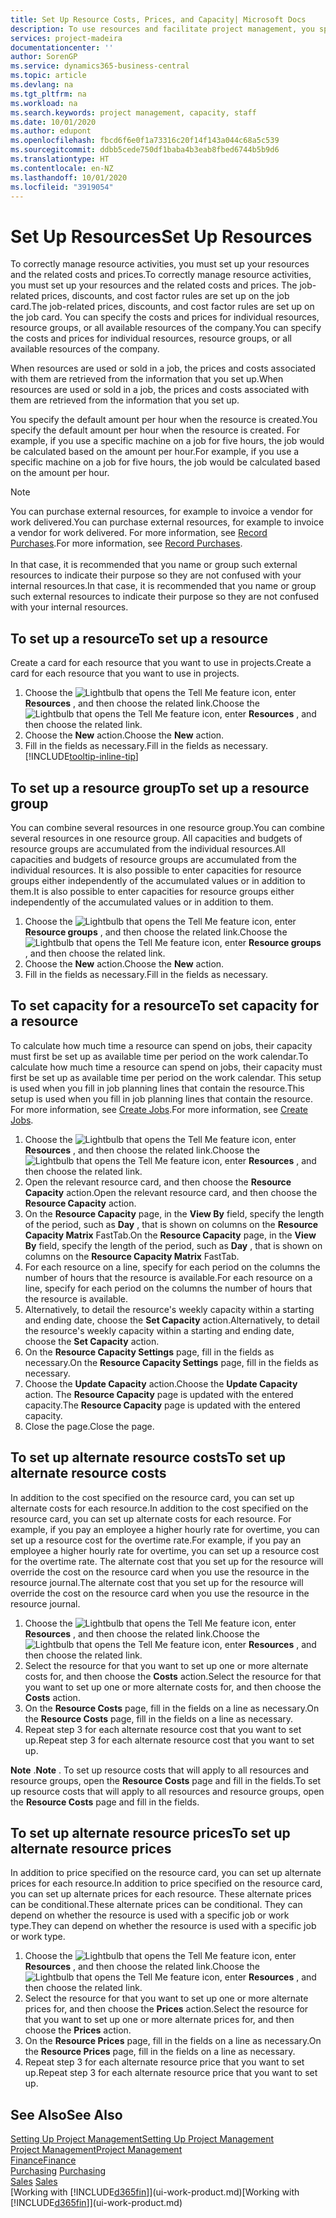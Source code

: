 ```yaml
---
title: Set Up Resource Costs, Prices, and Capacity| Microsoft Docs
description: To use resources and facilitate project management, you specify costs and prices for individual resources or resource groups, and set the resource capacity.
services: project-madeira
documentationcenter: ''
author: SorenGP
ms.service: dynamics365-business-central
ms.topic: article
ms.devlang: na
ms.tgt_pltfrm: na
ms.workload: na
ms.search.keywords: project management, capacity, staff
ms.date: 10/01/2020
ms.author: edupont
ms.openlocfilehash: fbcd6f6e0f1a73316c20f14f143a044c68a5c539
ms.sourcegitcommit: ddbb5cede750df1baba4b3eab8fbed6744b5b9d6
ms.translationtype: HT
ms.contentlocale: en-NZ
ms.lasthandoff: 10/01/2020
ms.locfileid: "3919054"
---
```

# <a name="set-up-resources"></a><span data-ttu-id="06598-103">Set Up Resources</span><span class="sxs-lookup"><span data-stu-id="06598-103">Set Up Resources</span></span>
<span data-ttu-id="06598-104">To correctly manage resource activities, you must set up your resources and the related costs and prices.</span><span class="sxs-lookup"><span data-stu-id="06598-104">To correctly manage resource activities, you must set up your resources and the related costs and prices.</span></span> <span data-ttu-id="06598-105">The job-related prices, discounts, and cost factor rules are set up on the job card.</span><span class="sxs-lookup"><span data-stu-id="06598-105">The job-related prices, discounts, and cost factor rules are set up on the job card.</span></span> <span data-ttu-id="06598-106">You can specify the costs and prices for individual resources, resource groups, or all available resources of the company.</span><span class="sxs-lookup"><span data-stu-id="06598-106">You can specify the costs and prices for individual resources, resource groups, or all available resources of the company.</span></span>

<span data-ttu-id="06598-107">When resources are used or sold in a job, the prices and costs associated with them are retrieved from the information that you set up.</span><span class="sxs-lookup"><span data-stu-id="06598-107">When resources are used or sold in a job, the prices and costs associated with them are retrieved from the information that you set up.</span></span>

<span data-ttu-id="06598-108">You specify the default amount per hour when the resource is created.</span><span class="sxs-lookup"><span data-stu-id="06598-108">You specify the default amount per hour when the resource is created.</span></span> <span data-ttu-id="06598-109">For example, if you use a specific machine on a job for five hours, the job would be calculated based on the amount per hour.</span><span class="sxs-lookup"><span data-stu-id="06598-109">For example, if you use a specific machine on a job for five hours, the job would be calculated based on the amount per hour.</span></span>

> [!NOTE]
> <span data-ttu-id="06598-110">You can purchase external resources, for example to invoice a vendor for work delivered.</span><span class="sxs-lookup"><span data-stu-id="06598-110">You can purchase external resources, for example to invoice a vendor for work delivered.</span></span> <span data-ttu-id="06598-111">For more information, see [Record Purchases](purchasing-how-record-purchases.md).</span><span class="sxs-lookup"><span data-stu-id="06598-111">For more information, see [Record Purchases](purchasing-how-record-purchases.md).</span></span><br /><br />
> <span data-ttu-id="06598-112">In that case, it is recommended that you name or group such external resources to indicate their purpose so they are not confused with your internal resources.</span><span class="sxs-lookup"><span data-stu-id="06598-112">In that case, it is recommended that you name or group such external resources to indicate their purpose so they are not confused with your internal resources.</span></span>

## <a name="to-set-up-a-resource"></a><span data-ttu-id="06598-113">To set up a resource</span><span class="sxs-lookup"><span data-stu-id="06598-113">To set up a resource</span></span>
<span data-ttu-id="06598-114">Create a card for each resource that you want to use in projects.</span><span class="sxs-lookup"><span data-stu-id="06598-114">Create a card for each resource that you want to use in projects.</span></span>

1. <span data-ttu-id="06598-115">Choose the ![Lightbulb that opens the Tell Me feature](media/ui-search/search_small.png "Tell me what you want to do") icon, enter **Resources** , and then choose the related link.</span><span class="sxs-lookup"><span data-stu-id="06598-115">Choose the ![Lightbulb that opens the Tell Me feature](media/ui-search/search_small.png "Tell me what you want to do") icon, enter **Resources** , and then choose the related link.</span></span>
2. <span data-ttu-id="06598-116">Choose the **New** action.</span><span class="sxs-lookup"><span data-stu-id="06598-116">Choose the **New** action.</span></span>
3. <span data-ttu-id="06598-117">Fill in the fields as necessary.</span><span class="sxs-lookup"><span data-stu-id="06598-117">Fill in the fields as necessary.</span></span> [!INCLUDE[tooltip-inline-tip](includes/tooltip-inline-tip_md.md)]  

## <a name="to-set-up-a-resource-group"></a><span data-ttu-id="06598-118">To set up a resource group</span><span class="sxs-lookup"><span data-stu-id="06598-118">To set up a resource group</span></span>
<span data-ttu-id="06598-119">You can combine several resources in one resource group.</span><span class="sxs-lookup"><span data-stu-id="06598-119">You can combine several resources in one resource group.</span></span> <span data-ttu-id="06598-120">All capacities and budgets of resource groups are accumulated from the individual resources.</span><span class="sxs-lookup"><span data-stu-id="06598-120">All capacities and budgets of resource groups are accumulated from the individual resources.</span></span> <span data-ttu-id="06598-121">It is also possible to enter capacities for resource groups either independently of the accumulated values or in addition to them.</span><span class="sxs-lookup"><span data-stu-id="06598-121">It is also possible to enter capacities for resource groups either independently of the accumulated values or in addition to them.</span></span>

1. <span data-ttu-id="06598-122">Choose the ![Lightbulb that opens the Tell Me feature](media/ui-search/search_small.png "Tell me what you want to do") icon, enter **Resource groups** , and then choose the related link.</span><span class="sxs-lookup"><span data-stu-id="06598-122">Choose the ![Lightbulb that opens the Tell Me feature](media/ui-search/search_small.png "Tell me what you want to do") icon, enter **Resource groups** , and then choose the related link.</span></span>
2. <span data-ttu-id="06598-123">Choose the **New** action.</span><span class="sxs-lookup"><span data-stu-id="06598-123">Choose the **New** action.</span></span>
3. <span data-ttu-id="06598-124">Fill in the fields as necessary.</span><span class="sxs-lookup"><span data-stu-id="06598-124">Fill in the fields as necessary.</span></span>

## <a name="to-set-capacity-for-a-resource"></a><span data-ttu-id="06598-125">To set capacity for a resource</span><span class="sxs-lookup"><span data-stu-id="06598-125">To set capacity for a resource</span></span>
<span data-ttu-id="06598-126">To calculate how much time a resource can spend on jobs, their capacity must first be set up as available time per period on the work calendar.</span><span class="sxs-lookup"><span data-stu-id="06598-126">To calculate how much time a resource can spend on jobs, their capacity must first be set up as available time per period on the work calendar.</span></span> <span data-ttu-id="06598-127">This setup is used when you fill in job planning lines that contain the resource.</span><span class="sxs-lookup"><span data-stu-id="06598-127">This setup is used when you fill in job planning lines that contain the resource.</span></span> <span data-ttu-id="06598-128">For more information, see [Create Jobs](projects-how-create-jobs.md).</span><span class="sxs-lookup"><span data-stu-id="06598-128">For more information, see [Create Jobs](projects-how-create-jobs.md).</span></span>

1. <span data-ttu-id="06598-129">Choose the ![Lightbulb that opens the Tell Me feature](media/ui-search/search_small.png "Tell me what you want to do") icon, enter **Resources** , and then choose the related link.</span><span class="sxs-lookup"><span data-stu-id="06598-129">Choose the ![Lightbulb that opens the Tell Me feature](media/ui-search/search_small.png "Tell me what you want to do") icon, enter **Resources** , and then choose the related link.</span></span>
2. <span data-ttu-id="06598-130">Open the relevant resource card, and then choose the **Resource Capacity** action.</span><span class="sxs-lookup"><span data-stu-id="06598-130">Open the relevant resource card, and then choose the **Resource Capacity** action.</span></span>
3. <span data-ttu-id="06598-131">On the **Resource Capacity** page, in the **View By** field, specify the length of the period, such as **Day** , that is shown on columns on the **Resource Capacity Matrix** FastTab.</span><span class="sxs-lookup"><span data-stu-id="06598-131">On the **Resource Capacity** page, in the **View By** field, specify the length of the period, such as **Day** , that is shown on columns on the **Resource Capacity Matrix** FastTab.</span></span>
4. <span data-ttu-id="06598-132">For each resource on a line, specify for each period on the columns the number of hours that the resource is available.</span><span class="sxs-lookup"><span data-stu-id="06598-132">For each resource on a line, specify for each period on the columns the number of hours that the resource is available.</span></span>
5. <span data-ttu-id="06598-133">Alternatively, to detail the resource's weekly capacity within a starting and ending date, choose the **Set Capacity** action.</span><span class="sxs-lookup"><span data-stu-id="06598-133">Alternatively, to detail the resource's weekly capacity within a starting and ending date, choose the **Set Capacity** action.</span></span>
6. <span data-ttu-id="06598-134">On the **Resource Capacity Settings** page, fill in the fields as necessary.</span><span class="sxs-lookup"><span data-stu-id="06598-134">On the **Resource Capacity Settings** page, fill in the fields as necessary.</span></span>
7. <span data-ttu-id="06598-135">Choose the **Update Capacity** action.</span><span class="sxs-lookup"><span data-stu-id="06598-135">Choose the **Update Capacity** action.</span></span> <span data-ttu-id="06598-136">The **Resource Capacity** page is updated with the entered capacity.</span><span class="sxs-lookup"><span data-stu-id="06598-136">The **Resource Capacity** page is updated with the entered capacity.</span></span>
8. <span data-ttu-id="06598-137">Close the page.</span><span class="sxs-lookup"><span data-stu-id="06598-137">Close the page.</span></span>

## <a name="to-set-up-alternate-resource-costs"></a><span data-ttu-id="06598-138">To set up alternate resource costs</span><span class="sxs-lookup"><span data-stu-id="06598-138">To set up alternate resource costs</span></span>
<span data-ttu-id="06598-139">In addition to the cost specified on the resource card, you can set up alternate costs for each resource.</span><span class="sxs-lookup"><span data-stu-id="06598-139">In addition to the cost specified on the resource card, you can set up alternate costs for each resource.</span></span> <span data-ttu-id="06598-140">For example, if you pay an employee a higher hourly rate for overtime, you can set up a resource cost for the overtime rate.</span><span class="sxs-lookup"><span data-stu-id="06598-140">For example, if you pay an employee a higher hourly rate for overtime, you can set up a resource cost for the overtime rate.</span></span> <span data-ttu-id="06598-141">The alternate cost that you set up for the resource will override the cost on the resource card when you use the resource in the resource journal.</span><span class="sxs-lookup"><span data-stu-id="06598-141">The alternate cost that you set up for the resource will override the cost on the resource card when you use the resource in the resource journal.</span></span>

1. <span data-ttu-id="06598-142">Choose the ![Lightbulb that opens the Tell Me feature](media/ui-search/search_small.png "Tell me what you want to do") icon, enter **Resources** , and then choose the related link.</span><span class="sxs-lookup"><span data-stu-id="06598-142">Choose the ![Lightbulb that opens the Tell Me feature](media/ui-search/search_small.png "Tell me what you want to do") icon, enter **Resources** , and then choose the related link.</span></span>  
2. <span data-ttu-id="06598-143">Select the resource for that you want to set up one or more alternate costs for, and then choose the **Costs** action.</span><span class="sxs-lookup"><span data-stu-id="06598-143">Select the resource for that you want to set up one or more alternate costs for, and then choose the **Costs** action.</span></span>  
3. <span data-ttu-id="06598-144">On the **Resource Costs** page, fill in the fields on a line as necessary.</span><span class="sxs-lookup"><span data-stu-id="06598-144">On the **Resource Costs** page, fill in the fields on a line as necessary.</span></span>  
4. <span data-ttu-id="06598-145">Repeat step 3 for each alternate resource cost that you want to set up.</span><span class="sxs-lookup"><span data-stu-id="06598-145">Repeat step 3 for each alternate resource cost that you want to set up.</span></span>

<span data-ttu-id="06598-146">**Note** .</span><span class="sxs-lookup"><span data-stu-id="06598-146">**Note** .</span></span> <span data-ttu-id="06598-147">To set up resource costs that will apply to all resources and resource groups, open the **Resource Costs** page and fill in the fields.</span><span class="sxs-lookup"><span data-stu-id="06598-147">To set up resource costs that will apply to all resources and resource groups, open the **Resource Costs** page and fill in the fields.</span></span>

## <a name="to-set-up-alternate-resource-prices"></a><span data-ttu-id="06598-148">To set up alternate resource prices</span><span class="sxs-lookup"><span data-stu-id="06598-148">To set up alternate resource prices</span></span>
<span data-ttu-id="06598-149">In addition to price specified on the resource card, you can set up alternate prices for each resource.</span><span class="sxs-lookup"><span data-stu-id="06598-149">In addition to price specified on the resource card, you can set up alternate prices for each resource.</span></span> <span data-ttu-id="06598-150">These alternate prices can be conditional.</span><span class="sxs-lookup"><span data-stu-id="06598-150">These alternate prices can be conditional.</span></span> <span data-ttu-id="06598-151">They can depend on whether the resource is used with a specific job or work type.</span><span class="sxs-lookup"><span data-stu-id="06598-151">They can depend on whether the resource is used with a specific job or work type.</span></span>

1. <span data-ttu-id="06598-152">Choose the ![Lightbulb that opens the Tell Me feature](media/ui-search/search_small.png "Tell me what you want to do") icon, enter **Resources** , and then choose the related link.</span><span class="sxs-lookup"><span data-stu-id="06598-152">Choose the ![Lightbulb that opens the Tell Me feature](media/ui-search/search_small.png "Tell me what you want to do") icon, enter **Resources** , and then choose the related link.</span></span>
2. <span data-ttu-id="06598-153">Select the resource for that you want to set up one or more alternate prices for, and then choose the **Prices** action.</span><span class="sxs-lookup"><span data-stu-id="06598-153">Select the resource for that you want to set up one or more alternate prices for, and then choose the **Prices** action.</span></span>
3. <span data-ttu-id="06598-154">On the **Resource Prices** page, fill in the fields on a line as necessary.</span><span class="sxs-lookup"><span data-stu-id="06598-154">On the **Resource Prices** page, fill in the fields on a line as necessary.</span></span>
4. <span data-ttu-id="06598-155">Repeat step 3 for each alternate resource price that you want to set up.</span><span class="sxs-lookup"><span data-stu-id="06598-155">Repeat step 3 for each alternate resource price that you want to set up.</span></span>

## <a name="see-also"></a><span data-ttu-id="06598-156">See Also</span><span class="sxs-lookup"><span data-stu-id="06598-156">See Also</span></span>
[<span data-ttu-id="06598-157">Setting Up Project Management</span><span class="sxs-lookup"><span data-stu-id="06598-157">Setting Up Project Management</span></span>](projects-setup-projects.md)  
[<span data-ttu-id="06598-158">Project Management</span><span class="sxs-lookup"><span data-stu-id="06598-158">Project Management</span></span>](projects-manage-projects.md)  
[<span data-ttu-id="06598-159">Finance</span><span class="sxs-lookup"><span data-stu-id="06598-159">Finance</span></span>](finance.md)  
<span data-ttu-id="06598-160">[Purchasing](purchasing-manage-purchasing.md)       </span><span class="sxs-lookup"><span data-stu-id="06598-160">[Purchasing](purchasing-manage-purchasing.md)       </span></span>  
<span data-ttu-id="06598-161">[Sales](sales-manage-sales.md)    </span><span class="sxs-lookup"><span data-stu-id="06598-161">[Sales](sales-manage-sales.md)    </span></span>  
<span data-ttu-id="06598-162">[Working with [!INCLUDE[d365fin](includes/d365fin_md.md)]](ui-work-product.md)</span><span class="sxs-lookup"><span data-stu-id="06598-162">[Working with [!INCLUDE[d365fin](includes/d365fin_md.md)]](ui-work-product.md)</span></span>  

